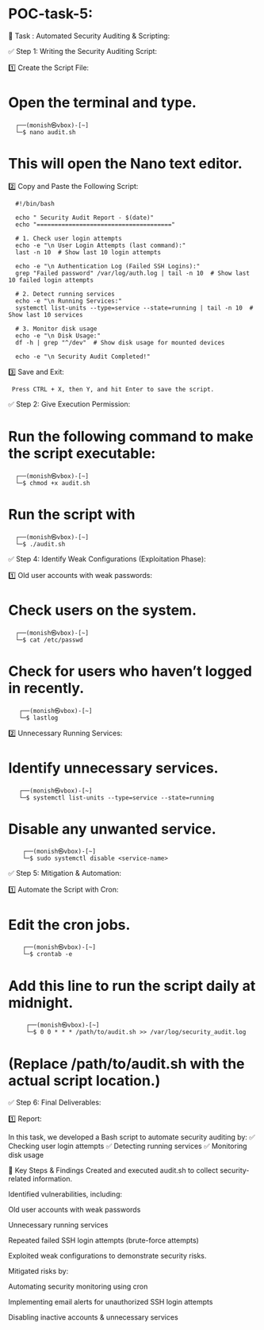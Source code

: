 # POC-task-5:

🔹 Task : Automated Security Auditing & Scripting:

✅ Step 1: Writing the Security Auditing Script:

1️⃣ Create the Script File:
   
   # Open the terminal and type.
       
      ┌──(monish㉿vbox)-[~]
      └─$ nano audit.sh
   # This will open the Nano text editor.

2️⃣ Copy and Paste the Following Script:

      #!/bin/bash

      echo " Security Audit Report - $(date)"
      echo "======================================"

      # 1️. Check user login attempts
      echo -e "\n User Login Attempts (last command):"
      last -n 10  # Show last 10 login attempts

      echo -e "\n Authentication Log (Failed SSH Logins):"
      grep "Failed password" /var/log/auth.log | tail -n 10  # Show last 10 failed login attempts

      # 2️. Detect running services
      echo -e "\n Running Services:"
      systemctl list-units --type=service --state=running | tail -n 10  # Show last 10 services

      # 3️. Monitor disk usage
      echo -e "\n Disk Usage:"
      df -h | grep "^/dev"  # Show disk usage for mounted devices

      echo -e "\n Security Audit Completed!"

3️⃣ Save and Exit:

     Press CTRL + X, then Y, and hit Enter to save the script.

✅ Step 2: Give Execution Permission:

  # Run the following command to make the script executable:

      ┌──(monish㉿vbox)-[~]
      └─$ chmod +x audit.sh

  # Run the script with

      ┌──(monish㉿vbox)-[~]
      └─$ ./audit.sh

✅ Step 4: Identify Weak Configurations (Exploitation Phase):

1️⃣ Old user accounts with weak passwords:

  # Check users on the system.

      ┌──(monish㉿vbox)-[~]
      └─$ cat /etc/passwd

  # Check for users who haven’t logged in recently.

       ┌──(monish㉿vbox)-[~]
       └─$ lastlog

2️⃣ Unnecessary Running Services:

  # Identify unnecessary services.

       ┌──(monish㉿vbox)-[~]
       └─$ systemctl list-units --type=service --state=running

  # Disable any unwanted service.

        ┌──(monish㉿vbox)-[~]
        └─$ sudo systemctl disable <service-name>

✅ Step 5: Mitigation & Automation:

1️⃣ Automate the Script with Cron:

  # Edit the cron jobs.

        ┌──(monish㉿vbox)-[~]
        └─$ crontab -e

  # Add this line to run the script daily at midnight.

         ┌──(monish㉿vbox)-[~]
         └─$ 0 0 * * * /path/to/audit.sh >> /var/log/security_audit.log

  # (Replace /path/to/audit.sh with the actual script location.)

✅ Step 6: Final Deliverables:

1️⃣ Report:    

In this task, we developed a Bash script to automate security auditing by:
✅ Checking user login attempts
✅ Detecting running services
✅ Monitoring disk usage

🔹 Key Steps & Findings
Created and executed audit.sh to collect security-related information.

Identified vulnerabilities, including:

Old user accounts with weak passwords

Unnecessary running services

Repeated failed SSH login attempts (brute-force attempts)

Exploited weak configurations to demonstrate security risks.

Mitigated risks by:

Automating security monitoring using cron

Implementing email alerts for unauthorized SSH login attempts

Disabling inactive accounts & unnecessary services
  






      
